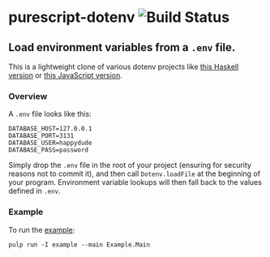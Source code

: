 # purescript-dotenv ![Build Status](https://img.shields.io/travis/nicholassaunders/purescript-dotenv.svg)
## Load environment variables from a ```.env``` file.

This is a lightweight clone of various dotenv projects like
[this Haskell version](https://github.com/stackbuilders/dotenv-hs) or
[this JavaScript version](https://github.com/motdotla/dotenv#readme).

### Overview

A ```.env``` file looks like this:

```
DATABASE_HOST=127.0.0.1
DATABASE_PORT=3131
DATABASE_USER=happydude
DATABASE_PASS=password
```

Simply drop the ```.env``` file in the root of your project (ensuring for security reasons not to commit it), and then
call ```Dotenv.loadFile``` at the beginning of your program. Environment variable lookups will then fall back to the
values defined in ```.env```.

### Example
To run the [example](example/Main.purs):
```
pulp run -I example --main Example.Main
```
